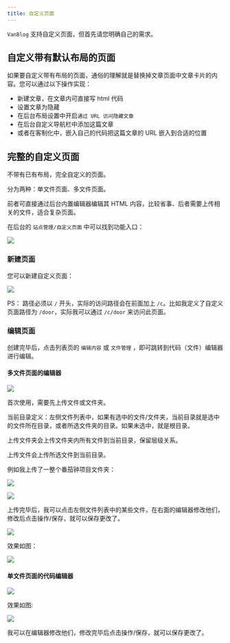 ```yaml
---
title: 自定义页面
---
```


`VanBlog` 支持自定义页面，但首先请您明确自己的需求。

## 自定义带有默认布局的页面

如果要自定义带有布局的页面，通俗的理解就是替换掉文章页面中文章卡片的内容。您可以通过以下操作实现：

- 新建文章，在文章内可直接写 html 代码
- 设置文章为隐藏
- 在后台布局设置中开启`通过 URL 访问隐藏文章`
- 在后台自定义导航栏中添加这篇文章
- 或者在客制化中，嵌入自己的代码把这篇文章的 URL 嵌入到合适的位置

## 完整的自定义页面

不带有已有布局，完全自定义的页面。

分为两种：单文件页面、多文件页面。

前者可直接通过后台内置编辑器编辑其 HTML
内容，比较省事、后者需要上传相关的文件，适合复杂页面。

在后台的 `站点管理/自定义页面` 中可以找到功能入口：

![](https://pic.mereith.com/img/125f158afebb4fd85d5aa81b5d8c6bd7.clipboard-2023-02-01.png)

### 新建页面

您可以新建自定义页面：

![](https://pic.mereith.com/img/0540fdf061d9106f11470cf5ed65e9d2.clipboard-2023-02-01.png)

PS： 路径必须以 `/` 开头，实际的访问路径会在前面加上 `/c`。比如我定义了自定义页面路径为 `/door`，实际我可以通过 `/c/door` 来访问此页面。

### 编辑页面

创建完毕后，点击列表页的 `编辑内容` 或 `文件管理` ，即可跳转到代码（文件）编辑器进行编辑。

#### 多文件页面的编辑器
![](https://pic.mereith.com/img/6d3daf7daf9a093d42e9ed34a77f0ed3.clipboard-2023-02-01.png)

首次使用，需要先上传文件或文件夹。

当前目录定义：左侧文件列表中，如果有选中的文件/文件夹，当前目录就是选中的文件所在目录，或者所选文件夹的目录。如果未选中，就是根目录。

上传文件夹会上传文件夹内所有文件到当前目录，保留层级关系。

上传文件会上传所选文件到当前目录。

例如我上传了一整个番茄钟项目文件夹：

![](https://pic.mereith.com/img/34a75bdd21513d1a234807efc979bef4.clipboard-2023-02-01.png)

![](https://pic.mereith.com/img/42fea40c53a918deea6bac25d2b75ecf.clipboard-2023-02-01.png)

上传完毕后，我可以点击左侧文件列表中的某些文件，在右面的编辑器修改他们，修改后点击操作/保存，就可以保存更改了。

![](https://pic.mereith.com/img/b28a1b636bc952b0e90ef8f0963a4fee.clipboard-2023-02-01.png)

效果如图：

![](https://pic.mereith.com/img/bc999b2826d07e0e8e22183243c38c4c.clipboard-2023-02-01.png)

#### 单文件页面的代码编辑器

![](https://pic.mereith.com/img/25cc8ff491606f819cc50ecedbc7018c.clipboard-2023-02-01.png)


效果如图:

![](https://pic.mereith.com/img/3797fa90700decd37cab3983c8eac867.clipboard-2023-02-01.png)

我可以在编辑器修改他们，修改完毕后点击操作/保存，就可以保存更改了。
